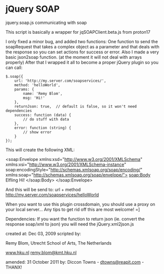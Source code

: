 jQuery SOAP
=========
jquery.soap.js
communicating with soap

This script is basically a wrapper for jqSOAPClient.beta.js from proton17

I only fixed a minor bug, and added two functions:
One function to send the soapRequest that takes a complex object as a parameter
and that deals with the response so you can set actions for success or error.
Also I made a very basic json2soap function.
(at the moment it will not deal with arrays properly)
After that I wrapped it all to become a proper jQuery plugin so you can call:

	$.soap({
		url: 'http://my.server.com/soapservices/',
		method: 'helloWorld',
		params: {
			name: 'Remy Blom',
			msg: 'Hi!'
		},
		returnJson: true,  // default is false, so it won't need dependencies
		success: function (data) {
			// do stuff with data
		},
		error: function (string) {
			// show error
		}
	});

This will create the following XML:

<soap:Envelope
  xmlns:xsd="http://www.w3.org/2001/XMLSchema"
  xmlns:xsi="http://www.w3.org/2001/XMLSchema-instance"
  soap:encodingStyle="http://schemas.xmlsoap.org/soap/encoding/"
  xmlns:soap="http://schemas.xmlsoap.org/soap/envelope/">
  <soap:Body>
    <helloWorld>
      <name>Elfling</name>
      <msg>Hi!</msg>
    </helloWorld>
  </soap:Body>
</soap:Envelope>

And this will be send to: url + method
http://my.server.com/soapservices/helloWorld

When you want to use this plugin crossdomain, you should use a proxy on your local server... Any tips to get rid off this are most welcome! =]

Dependencies:
If you want the function to return json (ie. convert the response soap/xml to json)
you will need the jQuery.xml2json.js

created at: Dec 03, 2009
scripted by:

Remy Blom,
Utrecht School of Arts,
The Netherlands

www.hku.nl
remy.blom@kmt.hku.nl

amended: 31 October 2011
by: Diccon Towns - dtowns@reapit.com - THANX!